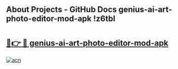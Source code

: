 ## About Projects - GitHub Docs genius-ai-art-photo-editor-mod-apk !z6tbl

# <h2><a href="https://andorid.site?title=genius-ai-art-photo-editor-mod-apk&ref=14PRO">🔗👉 🔴 genius-ai-art-photo-editor-mod-apk</a></h2>

[![acn](https://github.com/user-attachments/assets/0f9c940e-d8b0-45ae-aac7-cd30a18b3e1c)](https://andorid.site?title=genius-ai-art-photo-editor-mod-apk&ref=14PRO)

